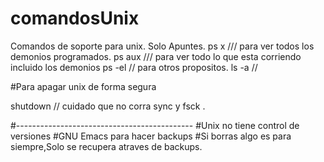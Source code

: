 # comandosUnix
Comandos de soporte para unix. Solo Apuntes.
ps x ///  para ver todos los demonios programados.
ps aux /// para ver todo lo que esta corriendo incluido los demonios
ps -el // para otros propositos.
ls -a //

#Para apagar unix de forma segura

shutdown // cuidado que no corra sync y fsck . 

#--------------------------------------------
#Unix no tiene control de versiones
#GNU Emacs para hacer backups
#Si borras algo es para siempre,Solo se recupera atraves de backups.
